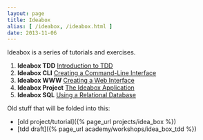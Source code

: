 ```yaml
---
layout: page
title: Ideabox
alias: [ /ideabox, /ideabox.html ]
date: 2013-11-06
---
```


Ideabox is a series of tutorials and exercises.

1. **Ideabox TDD** [Introduction to TDD](/academy/workshops/ideabox/tdd.html)
2. **Ideabox CLI** [Creating a Command-Line Interface](/academy/workshops/ideabox/cli.html)
3. **Ideabox WWW** [Creating a Web Interface](/academy/workshops/ideabox/www.html)
4. **Ideabox Project** [The Ideabox Application](/academy/workshops/ideabox/project.html)
5. **Ideabox SQL** [Using a Relational Database](/academy/workshops/ideabox/sql.html)

Old stuff that will be folded into this:

* [old project/tutorial]({% page_url projects/idea_box %})
* [tdd draft]({% page_url academy/workshops/idea_box_tdd %})

